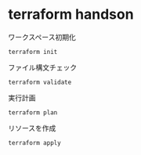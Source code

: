 # terraform handson

ワークスペース初期化
```shell
terraform init
```

ファイル構文チェック
```shell
terraform validate
```

実行計画
```shell
terraform plan
```

リソースを作成

```shell
terraform apply
```